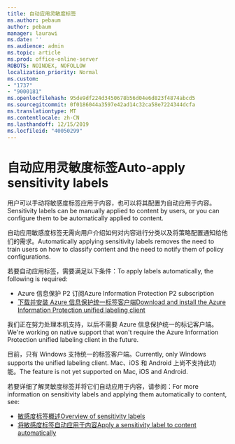 ```yaml
---
title: 自动应用灵敏度标签
ms.author: pebaum
author: pebaum
manager: laurawi
ms.date: ''
ms.audience: admin
ms.topic: article
ms.prod: office-online-server
ROBOTS: NOINDEX, NOFOLLOW
localization_priority: Normal
ms.custom:
- "1737"
- "9000181"
ms.openlocfilehash: 95de9df224d3450678b56d04e6d823f4874abcd5
ms.sourcegitcommit: 0f0186044a3597e42ad14c32ca58e7224344dcfa
ms.translationtype: MT
ms.contentlocale: zh-CN
ms.lasthandoff: 12/15/2019
ms.locfileid: "40050299"
---
```

# <a name="auto-apply-sensitivity-labels"></a><span data-ttu-id="ae812-102">自动应用灵敏度标签</span><span class="sxs-lookup"><span data-stu-id="ae812-102">Auto-apply sensitivity labels</span></span>

<span data-ttu-id="ae812-103">用户可以手动将敏感度标签应用于内容，也可以将其配置为自动应用于内容。</span><span class="sxs-lookup"><span data-stu-id="ae812-103">Sensitivity labels can be manually applied to content by users, or you can configure them to be automatically applied to content.</span></span>

<span data-ttu-id="ae812-104">自动应用敏感度标签无需向用户介绍如何对内容进行分类以及将策略配置通知给他们的需求。</span><span class="sxs-lookup"><span data-stu-id="ae812-104">Automatically applying sensitivity labels removes the need to train users on how to classify content and the need to notify them of policy configurations.</span></span>

<span data-ttu-id="ae812-105">若要自动应用标签，需要满足以下条件：</span><span class="sxs-lookup"><span data-stu-id="ae812-105">To apply labels automatically, the following is required:</span></span>

- <span data-ttu-id="ae812-106">Azure 信息保护 P2 订阅</span><span class="sxs-lookup"><span data-stu-id="ae812-106">Azure Information Protection P2 subscription</span></span>
- [<span data-ttu-id="ae812-107">下载并安装 Azure 信息保护统一标签客户端</span><span class="sxs-lookup"><span data-stu-id="ae812-107">Download and install the Azure Information Protection unified labeling client</span></span>](https://docs.microsoft.com/azure/information-protection/rms-client/install-unifiedlabelingclient-app)

<span data-ttu-id="ae812-108">我们正在努力处理本机支持，以后不需要 Azure 信息保护统一的标记客户端。</span><span class="sxs-lookup"><span data-stu-id="ae812-108">We're working on native support that won't require the Azure Information Protection unified labeling client in the future.</span></span>

<span data-ttu-id="ae812-109">目前，只有 Windows 支持统一的标签客户端。</span><span class="sxs-lookup"><span data-stu-id="ae812-109">Currently, only Windows supports the unified labeling client.</span></span>  <span data-ttu-id="ae812-110">Mac、iOS 和 Android 上尚不支持此功能。</span><span class="sxs-lookup"><span data-stu-id="ae812-110">The feature is not yet supported on Mac, iOS and Android.</span></span>

<span data-ttu-id="ae812-111">若要详细了解灵敏度标签并将它们自动应用于内容，请参阅：</span><span class="sxs-lookup"><span data-stu-id="ae812-111">For more information on sensitivity labels and applying them automatically to content,  see:</span></span>

- [<span data-ttu-id="ae812-112">敏感度标签概述</span><span class="sxs-lookup"><span data-stu-id="ae812-112">Overview of sensitivity labels</span></span>](https://docs.microsoft.com/office365/securitycompliance/sensitivity-labels)
- [<span data-ttu-id="ae812-113">将敏感度标签自动应用于内容</span><span class="sxs-lookup"><span data-stu-id="ae812-113">Apply a sensitivity label to content automatically</span></span>](https://docs.microsoft.com/office365/securitycompliance/apply_sensitivity_label_automatically)